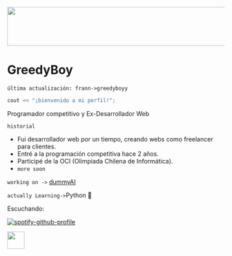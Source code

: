 <img src="https://media.giphy.com/media/quEsMOrr3hmQ8/giphy.gif" width="1000px" height="90px"></img>

# GreedyBoy
`última actualización: frann->greedyboyy`
```c++
cout << "¡bienvenido a mi perfil!";
```

Programador competitivo y Ex-Desarrollador Web

`historial`
- Fui desarrollador web por un tiempo, creando webs como freelancer para clientes.
- Entré a la programación competitiva hace 2 años.
- Participé de la OCI (Olimpiada Chilena de Informática).
- `more soon`



`working on ->` [dummyAI](https://github.com/greedyboyy/dummyAI)

`actually Learning->`Python 🐍



Escuchando:


[![spotify-github-profile](https://spotify-github-profile.vercel.app/api/view?uid=317sw63ijdcmmggduca3j3rrrqv4&cover_image=true&theme=natemoo-re&show_offline=false&background_color=121212&interchange=false&bar_color=60b55a&bar_color_cover=false)](https://github.com/kittinan/spotify-github-profile)






<img src="https://media.giphy.com/media/vFKqnCdLPNOKc/giphy.gif" width="40" height="40" />
